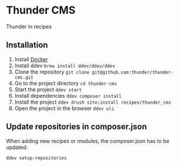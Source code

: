 # Thunder CMS
Thunder in recipes

## Installation
1. Install [Docker](https://docs.docker.com/get-docker/)
2. Install ddev `brew install ddev/ddev/ddev`
3. Clone the repository `git clone git@github.com:thunder/thunder-cms.git`
4. Go to the project directory `cd thunder-cms`
5. Start the project `ddev start`
6. Install dependencies `ddev composer install`
7. Install the project `ddev drush site:install recipes/thunder_cms`
8. Open the project in the browser `ddev uli`

## Update repositories in composer.json
When adding new recipes or modules, the composer.json has to be updated:

    ddev setup-repositories
